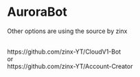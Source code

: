 # AuroraBot

Other options are using the source by zinx

<br>
https://github.com/zinx-YT/CloudV1-Bot <br>
or <br>
https://github.com/zinx-YT/Account-Creator
